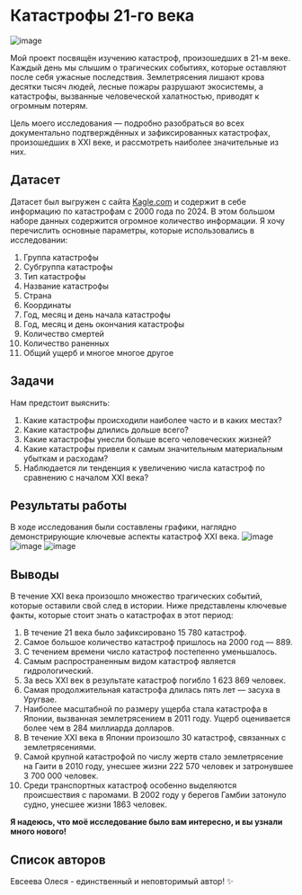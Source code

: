 # Катастрофы 21-го века
![image](https://github.com/user-attachments/assets/2e6a48b6-1c9e-4cf4-8462-f3b0c3165808)


Мой проект посвящён изучению катастроф, произошедших в 21-м веке. Каждый день мы слышим о трагических событиях, которые оставляют после себя ужасные последствия. Землетрясения лишают крова десятки тысяч людей, лесные пожары разрушают экосистемы, а катастрофы, вызванные человеческой халатностью, приводят к огромным потерям.

Цель моего исследования — подробно разобраться во всех документально подтверждённых и зафиксированных катастрофах, произошедших в XXI веке, и рассмотреть наиболее значительные из них.

## Датасет
Датасет был выгружен с сайта [Kagle.com](https://www.kaggle.com/) и содержит в себе информацию по катастрофам с 2000 года по 2024.
В этом большом наборе данных содержится огромное количество информации. Я хочу перечислить основные параметры, которые использовались в исследовании:
1) Группа катастрофы
2) Субгруппа катастрофы
3) Тип катастрофы
4) Название катастрофы
5) Страна
6) Координаты
7) Год, месяц и день начала катастрофы
8) Год, месяц и день окончания катастрофы
9) Количество смертей
10) Количество раненных
11) Общий ущерб
и многое многое другое

## Задачи
Нам предстоит выяснить:
1. Какие катастрофы происходили наиболее часто и в каких местах?
2. Какие катастрофы длились дольше всего?
3. Какие катастрофы унесли больше всего человеческих жизней?
4. Какие катастрофы привели к самым значительным материальным убыткам и расходам?
5. Наблюдается ли тенденция к увеличению числа катастроф по сравнению с началом XXI века?

## Результаты работы
В ходе исследования были составлены графики, наглядно демонстрирующие ключевые аспекты катастроф XXI века. 
![image](https://github.com/user-attachments/assets/0281319e-8775-43ba-8114-49a07c39cc24)
![image](https://github.com/user-attachments/assets/c167cb65-f6c7-4942-b39b-5348c4df444d)
![image](https://github.com/user-attachments/assets/122df025-15a3-4b3f-b191-3fcf031d19aa)

## Выводы
В течение XXI века произошло множество трагических событий, которые оставили свой след в истории. Ниже представлены ключевые факты, которые стоит знать о катастрофах в этот период:
1. В течение 21 века было зафиксировано 15 780 катастроф.
2. Самое большое количество катастроф пришлось на 2000 год — 889.
3. С течением времени число катастроф постепенно уменьшалось.
4. Самым распространенным видом катастроф является гидрологический.
5. За весь XXI век в результате катастроф погибло 1 623 869 человек.
6. Самая продолжительная катастрофа длилась пять лет — засуха в Уругвае.
7. Наиболее масштабной по размеру ущерба стала катастрофа в Японии, вызванная землетрясением в 2011 году. Ущерб оценивается более чем в 284 миллиарда долларов.
8. В течение XXI века в Японии произошло 30 катастроф, связанных с землетрясениями.
9. Самой крупной катастрофой по числу жертв стало землетрясение на Гаити в 2010 году, унесшее жизни 222 570 человек и затронувшее 3 700 000 человек.
10. Среди транспортных катастроф особенно выделяются происшествия с паромами. В 2002 году у берегов Гамбии затонуло судно, унесшее жизни 1863 человек.

**Я надеюсь, что моё исследование было вам интересно, и вы узнали много нового!**
## Список авторов

Евсеева Олеся - единственный и неповторимый автор! ✨
